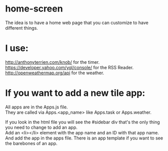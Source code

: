 home-screen
===========

The idea is to have a home web page that you can customize to have different things.

I use:
======

http://anthonyterrien.com/knob/ for the timer.  
https://developer.yahoo.com/yql/console/ for the RSS Reader.  
http://openweathermap.org/api for the weather.  

If you want to add a new tile app:
==================================

All apps are in the Apps.js file.  
They are called via Apps.\<app_name\> like Apps.task or Apps.weather.  

If you look in the html file you will see the #sidebar div that's the only thing you need to change to add an app.  
Add an \<li\>\</li\> element with the app name and an ID with that app name.  
And add the app in the apps file. There is an app template if you want to see the barebones of an app.  
